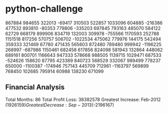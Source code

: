 # python-challenge
867884
984655
322013
-69417
310503
522857
1033096
604885
-216386
477532
893810
-80353
779806
-335203
697845
793163
485070
584122
62729
668179
899906
834719
132003
309978
-755566
1170593
252788
1151518
817256
570757
506702
-1022534
475062
779976
144175
542494
359333
321469
67780
471435
565603
872480
789480
999942
-1196225
268997
-687986
1150461
682458
617856
824098
581943
132864
448062
689161
800701
1166643
947333
578668
988505
1139715
1029471
687533
-524626
158620
87795
423389
840723
568529
332067
989499
778237
650000
-1100387
-174946
757143
445709
712961
-1163797
569899
768450
102685
795914
60988
138230
671099

Financial Analysis
----------------------------------
Total Months: 86
Total Profit Loss: 38382578
Greatest Increase: Feb-2012 ($1926159)
Greatest Decrease: Sep-2013 ($-2196167)
